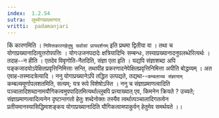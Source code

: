 ```yaml
---
index:  1.2.54
sutra:  लुब्योगाप्रख्यानात्
vritti:  padamanjari
---
```


किं कारणमिति । `निमित्तकारणहेतुषु सर्वासां प्रायदर्शनम्` इति प्रथमा द्वितीया वा । तथा च योगाप्रख्यानादित्युत्तरोपपत्तिः । योगःउजनपदादेः क्षत्रियादिभिः सम्बन्धः, तस्याप्रख्यानादनुपलब्धेरित्यर्थः । तदाह--न हीति । एतदेव विवृणोति-नैतदिति, संज्ञा एता इति । यद्यपि संज्ञाशब्दा अपि पङ्कजादयोऽपेक्षितप्रवृत्तिनिमित्ताः सन्ति, तथापीह प्रकरणादनेपेक्षितप्रवृत्तिनिमित्ता अपीति बोद्धव्यम् । अत एवाह-तस्मादत्रेत्यादि । ननु योगाप्रख्यानेऽपि तद्धित उत्पद्यते, तद्यथा--`कम्बलाच्च संज्ञायाम्` कम्बल्यमूर्णापलशतमिति, सत्यम्; यत्र रूपे विशेषोऽस्ति । ननु च संज्ञाप्रमाणत्वादिति पञ्चालादिशब्दानामयौगिकत्वमुपपादितमित्यर्थाल्लुबपि प्रत्याख्यात् एव, किमनेन क्रियते ? उच्यते; संज्ञाप्रमाणत्वादित्यनेन दृष्टान्तगतो हेतुः शब्देनोक्तः तस्यैव त्वर्थात्पञ्चालादिगतत्वेन प्रतीयमानस्यासिद्धिमाशङ्कय योगाप्रख्यानादिति यौगिकत्वामपाकुर्वन् हेतुमेव समर्थयते ।।
